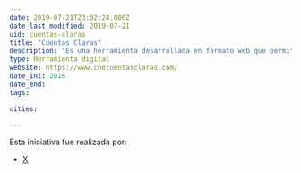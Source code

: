 ```yaml
---
date: 2019-07-21T23:02:24.000Z
date_last_modified: 2019-07-21
uid: cuentas-claras
title: "Cuentas Claras"
description: "Es una herramienta desarrollada en formato web que permite a los candidatos que aspiren a cargos de elección popular y organziaciones políticas, reportar los movimientos contables de sus campañas de acuerdo con lo estipulado en el marco normativo colombiano, con el fin de contribuir a la eficacia, eficiencia y transparencia del proceso de recolección, sistematización y rendición de cuentas sobre financiación de campañas y partidos."
type: Herramienta digital
website: https://www.cnecuentasclaras.com/
date_ini: 2016
date_end: 
tags:

cities: 

---
```


Esta iniciativa fue realizada por:

- [X](/organizaciones/cuentas-claras)
